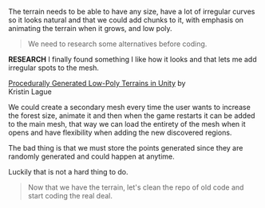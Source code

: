 The terrain needs to be able to have any size, have a lot of irregular curves so it looks natural and that we could add chunks to it, with emphasis on animating the terrain when it grows, and low poly.

> We need to research some alternatives before coding.

**RESEARCH**
I finally found something I like how it looks and that lets me add irregular spots to the mesh.

[Procedurally Generated Low-Poly Terrains in Unity](https://www.youtube.com/watch?v=sRn8TL3EKDU) by   
Kristin Lague

 We could create a secondary mesh every time the user wants to increase the forest size, animate it and then when the game restarts it can be added to the main mesh, that way we can load the entirety of the mesh when it opens and have flexibility when adding the new discovered regions.

The bad thing is that we must store the points generated since they are randomly generated and could happen at anytime.

Luckily that is not a hard thing to do.

> Now that we have the terrain, let's clean the repo of old code and start coding the real deal.